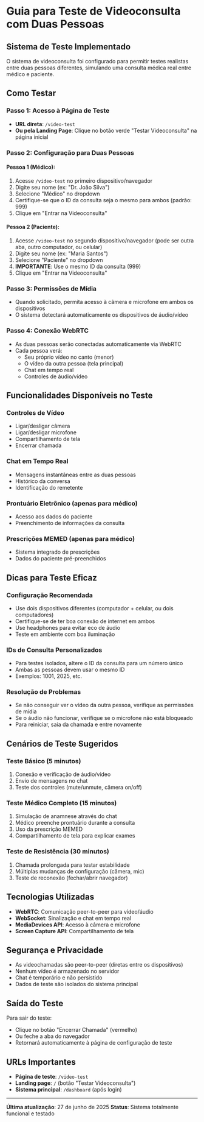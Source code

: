 # Guia para Teste de Videoconsulta com Duas Pessoas

## Sistema de Teste Implementado

O sistema de videoconsulta foi configurado para permitir testes realistas entre duas pessoas diferentes, simulando uma consulta médica real entre médico e paciente.

## Como Testar

### Passo 1: Acesso à Página de Teste
- **URL direta**: `/video-test`
- **Ou pela Landing Page**: Clique no botão verde "Testar Videoconsulta" na página inicial

### Passo 2: Configuração para Duas Pessoas

#### Pessoa 1 (Médico):
1. Acesse `/video-test` no primeiro dispositivo/navegador
2. Digite seu nome (ex: "Dr. João Silva")
3. Selecione "Médico" no dropdown
4. Certifique-se que o ID da consulta seja o mesmo para ambos (padrão: 999)
5. Clique em "Entrar na Videoconsulta"

#### Pessoa 2 (Paciente):
1. Acesse `/video-test` no segundo dispositivo/navegador (pode ser outra aba, outro computador, ou celular)
2. Digite seu nome (ex: "Maria Santos")
3. Selecione "Paciente" no dropdown
4. **IMPORTANTE**: Use o mesmo ID da consulta (999)
5. Clique em "Entrar na Videoconsulta"

### Passo 3: Permissões de Mídia
- Quando solicitado, permita acesso à câmera e microfone em ambos os dispositivos
- O sistema detectará automaticamente os dispositivos de áudio/vídeo

### Passo 4: Conexão WebRTC
- As duas pessoas serão conectadas automaticamente via WebRTC
- Cada pessoa verá:
  - Seu próprio vídeo no canto (menor)
  - O vídeo da outra pessoa (tela principal)
  - Chat em tempo real
  - Controles de áudio/vídeo

## Funcionalidades Disponíveis no Teste

### Controles de Vídeo
- Ligar/desligar câmera
- Ligar/desligar microfone  
- Compartilhamento de tela
- Encerrar chamada

### Chat em Tempo Real
- Mensagens instantâneas entre as duas pessoas
- Histórico da conversa
- Identificação do remetente

### Prontuário Eletrônico (apenas para médico)
- Acesso aos dados do paciente
- Preenchimento de informações da consulta

### Prescrições MEMED (apenas para médico)
- Sistema integrado de prescrições
- Dados do paciente pré-preenchidos

## Dicas para Teste Eficaz

### Configuração Recomendada
- Use dois dispositivos diferentes (computador + celular, ou dois computadores)
- Certifique-se de ter boa conexão de internet em ambos
- Use headphones para evitar eco de áudio
- Teste em ambiente com boa iluminação

### IDs de Consulta Personalizados
- Para testes isolados, altere o ID da consulta para um número único
- Ambas as pessoas devem usar o mesmo ID
- Exemplos: 1001, 2025, etc.

### Resolução de Problemas
- Se não conseguir ver o vídeo da outra pessoa, verifique as permissões de mídia
- Se o áudio não funcionar, verifique se o microfone não está bloqueado
- Para reiniciar, saia da chamada e entre novamente

## Cenários de Teste Sugeridos

### Teste Básico (5 minutos)
1. Conexão e verificação de áudio/vídeo
2. Envio de mensagens no chat
3. Teste dos controles (mute/unmute, câmera on/off)

### Teste Médico Completo (15 minutos)
1. Simulação de anamnese através do chat
2. Médico preenche prontuário durante a consulta
3. Uso da prescrição MEMED
4. Compartilhamento de tela para explicar exames

### Teste de Resistência (30 minutos)
1. Chamada prolongada para testar estabilidade
2. Múltiplas mudanças de configuração (câmera, mic)
3. Teste de reconexão (fechar/abrir navegador)

## Tecnologias Utilizadas

- **WebRTC**: Comunicação peer-to-peer para vídeo/áudio
- **WebSocket**: Sinalização e chat em tempo real
- **MediaDevices API**: Acesso à câmera e microfone
- **Screen Capture API**: Compartilhamento de tela

## Segurança e Privacidade

- As videochamadas são peer-to-peer (diretas entre os dispositivos)
- Nenhum vídeo é armazenado no servidor
- Chat é temporário e não persistido
- Dados de teste são isolados do sistema principal

## Saída do Teste

Para sair do teste:
- Clique no botão "Encerrar Chamada" (vermelho)
- Ou feche a aba do navegador
- Retornará automaticamente à página de configuração de teste

## URLs Importantes

- **Página de teste**: `/video-test`
- **Landing page**: `/` (botão "Testar Videoconsulta")
- **Sistema principal**: `/dashboard` (após login)

---

**Última atualização**: 27 de junho de 2025
**Status**: Sistema totalmente funcional e testado